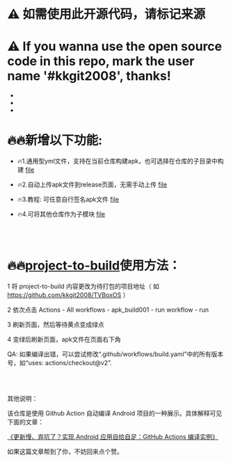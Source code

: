 # ⚠️ 如需使用此开源代码，请标记来源
# ⚠️ If you wanna use the open source code in this repo, mark the user name '#kkgit2008', thanks!

* 
* 
* 



# 🔥🔥新增以下功能:

* 🔥1.通用型yml文件，支持在当前仓库构建apk，也可选择在仓库的子目录中构建 <a href=".github/workflows/build_currentRepo.yml.txt">file</a>

* 🔥2.自动上传apk文件到release页面，无需手动上传 <a href=".github/workflows/UploadApk_To_ReleasePage.yml.txt">file</a>

* 🔥3.教程: 可任意自行签名apk文件 <a href="HowToSignMyApk/">file</a>

* 🔥4.可将其他仓库作为子模块 <a href=".github/workflows/buildWithSubmodule.yml.txt">file</a>

<br> </br> 



# 🔥🔥<a href="./project-to-build">project-to-build</a>使用方法：  
  
1 将 project-to-build 内容更改为待打包的项目地址（ 如 https://github.com/kkgit2008/TVBoxOS ） 
 
2 依次点击 Actions - All workflows - apk_build001 - run workflow - run 
 
3 刷新页面，然后等待黄点变成绿点 
 
4 变绿后刷新页面，apk文件在页面右下角 

QA:
如果编译出错，可以尝试修改“.github/workflows/build.yaml”中的所有版本号，如“uses: actions/checkout@v2”. 


<br> </br> 


 

 
其他说明： 
 
该仓库是使用 Github Action 自动编译 Android 项目的一种展示。具体解释可见下面的文章：
 
[《更新慢、弃坑了？实现 Android 应用自给自足：GitHub Actions 编译实例》](https://sspai.com/post/70427)
 
如果这篇文章帮到了你，不妨回来点个赞。


<br> </br> 
<br> </br> 
